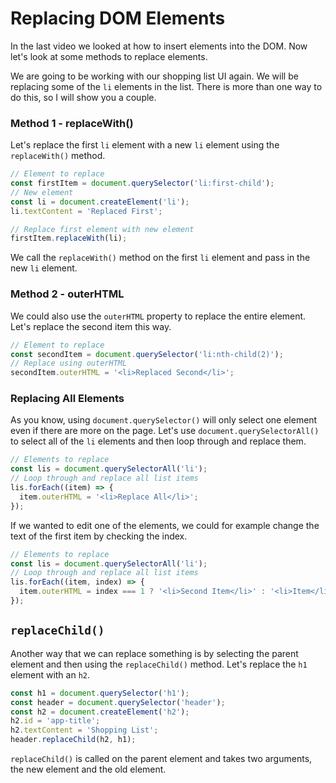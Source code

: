 # Replacing DOM Elements

In the last video we looked at how to insert elements into the DOM. Now let's look at some methods to replace elements.

We are going to be working with our shopping list UI again. We will be replacing some of the `li` elements in the list. There is more than one way to do this, so I will show you a couple.

### Method 1 - replaceWith()

Let's replace the first `li` element with a new `li` element using the `replaceWith()` method.

```js
// Element to replace
const firstItem = document.querySelector('li:first-child');
// New element
const li = document.createElement('li');
li.textContent = 'Replaced First';

// Replace first element with new element
firstItem.replaceWith(li);
```

We call the `replaceWith()` method on the first `li` element and pass in the new `li` element.

### Method 2 - outerHTML

We could also use the `outerHTML` property to replace the entire element. Let's replace the second item this way.

```js
// Element to replace
const secondItem = document.querySelector('li:nth-child(2)');
// Replace using outerHTML
secondItem.outerHTML = '<li>Replaced Second</li>';
```

### Replacing All Elements

As you know, using `document.querySelector()` will only select one element even if there are more on the page. Let's use `document.querySelectorAll()` to select all of the `li` elements and then loop through and replace them.

```js
// Elements to replace
const lis = document.querySelectorAll('li');
// Loop through and replace all list items
lis.forEach((item) => {
  item.outerHTML = '<li>Replace All</li>';
});
```

If we wanted to edit one of the elements, we could for example change the text of the first item by checking the index.

```js
// Elements to replace
const lis = document.querySelectorAll('li');
// Loop through and replace all list items
lis.forEach((item, index) => {
  item.outerHTML = index === 1 ? '<li>Second Item</li>' : '<li>Item</li>';
});
```

## `replaceChild()`

Another way that we can replace something is by selecting the parent element and then using the `replaceChild()` method. Let's replace the `h1` element with an `h2`.

```js
const h1 = document.querySelector('h1');
const header = document.querySelector('header');
const h2 = document.createElement('h2');
h2.id = 'app-title';
h2.textContent = 'Shopping List';
header.replaceChild(h2, h1);
```

`replaceChild()` is called on the parent element and takes two arguments, the new element and the old element.
